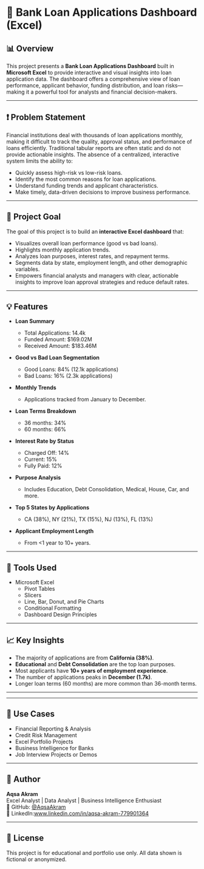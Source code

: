 # 🧾 Bank Loan Applications Dashboard (Excel)

## 📊 Overview

This project presents a **Bank Loan Applications Dashboard** built in **Microsoft Excel** to provide interactive and visual insights into loan application data. The dashboard offers a comprehensive view of loan performance, applicant behavior, funding distribution, and loan risks—making it a powerful tool for analysts and financial decision-makers.

---

## ❗ Problem Statement

Financial institutions deal with thousands of loan applications monthly, making it difficult to track the quality, approval status, and performance of loans efficiently. Traditional tabular reports are often static and do not provide actionable insights. The absence of a centralized, interactive system limits the ability to:

- Quickly assess high-risk vs low-risk loans.
- Identify the most common reasons for loan applications.
- Understand funding trends and applicant characteristics.
- Make timely, data-driven decisions to improve business performance.

---

## 🎯 Project Goal

The goal of this project is to build an **interactive Excel dashboard** that:

- Visualizes overall loan performance (good vs bad loans).
- Highlights monthly application trends.
- Analyzes loan purposes, interest rates, and repayment terms.
- Segments data by state, employment length, and other demographic variables.
- Empowers financial analysts and managers with clear, actionable insights to improve loan approval strategies and reduce default rates.

---

## 💡 Features

- **Loan Summary**
  - Total Applications: 14.4k
  - Funded Amount: $169.02M
  - Received Amount: $183.46M

- **Good vs Bad Loan Segmentation**
  - Good Loans: 84% (12.1k applications)
  - Bad Loans: 16% (2.3k applications)

- **Monthly Trends**
  - Applications tracked from January to December.

- **Loan Terms Breakdown**
  - 36 months: 34%
  - 60 months: 66%

- **Interest Rate by Status**
  - Charged Off: 14%
  - Current: 15%
  - Fully Paid: 12%

- **Purpose Analysis**
  - Includes Education, Debt Consolidation, Medical, House, Car, and more.

- **Top 5 States by Applications**
  - CA (38%), NY (21%), TX (15%), NJ (13%), FL (13%)

- **Applicant Employment Length**
  - From <1 year to 10+ years.

---

## 🧰 Tools Used

- Microsoft Excel
  - Pivot Tables
  - Slicers
  - Line, Bar, Donut, and Pie Charts
  - Conditional Formatting
  - Dashboard Design Principles

---

## 📈 Key Insights

- The majority of applications are from **California (38%)**.
- **Educational** and **Debt Consolidation** are the top loan purposes.
- Most applicants have **10+ years of employment experience**.
- The number of applications peaks in **December (1.7k)**.
- Longer loan terms (60 months) are more common than 36-month terms.

---

---

## 💼 Use Cases

- Financial Reporting & Analysis
- Credit Risk Management
- Excel Portfolio Projects
- Business Intelligence for Banks
- Job Interview Projects or Demos

---

## 👤 Author

**Aqsa Akram**  
Excel Analyst | Data Analyst | Business Intelligence Enthusiast  
📍 GitHub: [@AqsaAkram](https://github.com)  
📍 LinkedIn:www.linkedin.com/in/aqsa-akram-779901364

---

## 📜 License

This project is for educational and portfolio use only. All data shown is fictional or anonymized.


